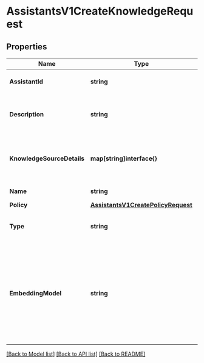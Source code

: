 # AssistantsV1CreateKnowledgeRequest

## Properties

Name | Type | Description | Notes
------------ | ------------- | ------------- | -------------
**AssistantId** | **string** | The Assistant ID. |[optional] 
**Description** | **string** | The description of the knowledge source. |[optional] 
**KnowledgeSourceDetails** | **map[string]interface{}** | The details of the knowledge source based on the type. |[optional] 
**Name** | **string** | The name of the tool. |
**Policy** | [**AssistantsV1CreatePolicyRequest**](AssistantsV1CreatePolicyRequest.md) |  |[optional] 
**Type** | **string** | The type of the knowledge source. |
**EmbeddingModel** | **string** | The embedding model to be used for the knowledge source. It's required for 'Database' type but disallowed for other types. |[optional] 

[[Back to Model list]](../README.md#documentation-for-models) [[Back to API list]](../README.md#documentation-for-api-endpoints) [[Back to README]](../README.md)



